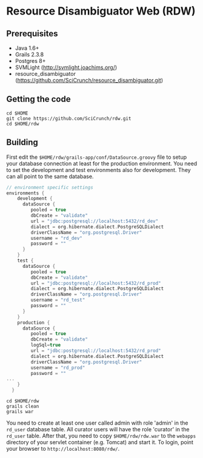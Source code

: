 Resource Disambiguator Web (RDW)
================================

Prerequisites
-------------
 * Java 1.6+
 * Grails 2.3.8 
 * Postgres 8+
 * SVMLight (http://svmlight.joachims.org/)
 * resource_disambiguator (https://github.com/SciCrunch/resource_disambiguator.git)


Getting the code
----------------

    cd $HOME
    git clone https://github.com/SciCrunch/rdw.git
    cd $HOME/rdw

Building
--------

First edit the `$HOME/rdw/grails-app/conf/DataSource.groovy` file to setup your database connection at least for the production environment. You need to set the development and test environments also for development. They can all point to the same database.

```groovy
// environment specific settings
environments {
    development {
      dataSource {
         pooled = true
         dbCreate = "validate"
         url = "jdbc:postgresql://localhost:5432/rd_dev"
         dialect = org.hibernate.dialect.PostgreSQLDialect
         driverClassName = "org.postgresql.Driver"
         username = "rd_dev"
         password = ""
      }
    }
    test {
      dataSource {
         pooled = true
         dbCreate = "validate"
         url = "jdbc:postgresql://localhost:5432/rd_prod"
         dialect = org.hibernate.dialect.PostgreSQLDialect
         driverClassName = "org.postgresql.Driver"
         username = "rd_test"
         password = ""
      }
    }
    production {
      dataSource {
         pooled = true
         dbCreate = "validate"
         logSql=true
         url = "jdbc:postgresql://localhost:5432/rd_prod"
         dialect = org.hibernate.dialect.PostgreSQLDialect
         driverClassName = "org.postgresql.Driver"
         username = "rd_prod"
         password = ""
...
    }
  }
```
    
    cd $HOME/rdw
    grails clean
    grails war


You need to create at least one user called admin with role 'admin' in the `rd_user` database table. 
All curator users will have the role 'curator' in the `rd_user` table. 
After that, you need to copy `$HOME/rdw/rdw.war` to the `webapps` directory of your servlet container (e.g. Tomcat) and start it. 
To login, point your browser to `http://localhost:8080/rdw/`.

